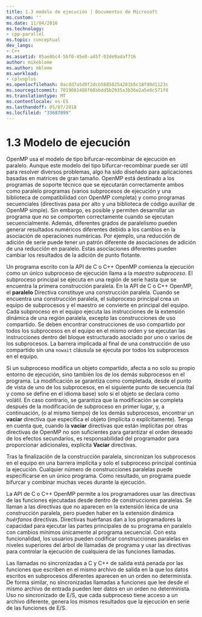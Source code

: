 ```yaml
---
title: 1.3 modelo de ejecución | Documentos de Microsoft
ms.custom: ''
ms.date: 11/04/2016
ms.technology:
- cpp-parallel
ms.topic: conceptual
dev_langs:
- C++
ms.assetid: 85ae8bc4-5bf0-45e0-a45f-02de9adaf716
author: mikeblome
ms.author: mblome
ms.workload:
- cplusplus
ms.openlocfilehash: 0acdd7a5d9f2dcb58850254281b5c18fd0d1123c
ms.sourcegitcommit: 7019081488f68abdd5b2935a3b36e2a5e8c571f8
ms.translationtype: MT
ms.contentlocale: es-ES
ms.lasthandoff: 05/07/2018
ms.locfileid: "33687899"
---
```

# <a name="13-execution-model"></a>1.3 Modelo de ejecución
OpenMP usa el modelo de tipo bifurcar-recombinar de ejecución en paralelo. Aunque este modelo del tipo bifurcar-recombinar puede ser útil para resolver diversos problemas, algo ha sido diseñado para aplicaciones basadas en matrices de gran tamaño. OpenMP está destinado a los programas de soporte técnico que se ejecutarán correctamente ambos como paralelo programas (varios subprocesos de ejecución y una biblioteca de compatibilidad con OpenMP completa) y como programas secuenciales (directivas pasa por alto y una biblioteca de código auxiliar de OpenMP simple). Sin embargo, es posible y permiten desarrollar un programa que no se comporten correctamente cuando se ejecutan secuencialmente. Además, diferentes grados de paralelismo pueden generar resultados numéricos diferentes debido a los cambios en la asociación de operaciones numéricas. Por ejemplo, una reducción de adición de serie puede tener un patrón diferente de asociaciones de adición de una reducción en paralelo. Estas asociaciones diferentes pueden cambiar los resultados de la adición de punto flotante.  
  
 Un programa escrito con la API de C o C++ OpenMP comienza la ejecución como un único subproceso de ejecución llama a la *maestro subproceso*. El subproceso principal se ejecuta en una región de serie hasta que se encuentra la primera construcción paralela. En la API de C o C++ OpenMP, el **paralelo** Directiva constituye una construcción paralela. Cuando se encuentra una construcción paralela, el subproceso principal crea un equipo de subprocesos y el maestro se convierte en principal del equipo. Cada subproceso en el equipo ejecuta las instrucciones de la extensión dinámica de una región paralela, excepto las construcciones de uso compartido. Se deben encontrar construcciones de uso compartido por todos los subprocesos en el equipo en el mismo orden y se ejecutan las instrucciones dentro del bloque estructurado asociado por uno o varios de los subprocesos. La barrera implicada al final de una construcción de uso compartido sin una `nowait` cláusula se ejecuta por todos los subprocesos en el equipo.  
  
 Si un subproceso modifica un objeto compartido, afecta a no solo su propio entorno de ejecución, sino también los de los demás subprocesos en el programa. La modificación se garantiza como completada, desde el punto de vista de uno de los subprocesos, en el siguiente punto de secuencia (tal y como se define en el idioma base) solo si el objeto se declara como volátil. En caso contrario, se garantiza que la modificación se completa después de la modificación de subproceso en primer lugar, y, a continuación, (o al mismo tiempo) de los demás subprocesos, encontrar un **vaciar** directiva que especifica el objeto (implícita o explícitamente). Tenga en cuenta que, cuando la **vaciar** directivas que están implícitas por otras directivas de OpenMP no son suficientes para garantizar el orden deseado de los efectos secundarios, es responsabilidad del programador para proporcionar adicionales, explícita  **Vaciar** directivas.  
  
 Tras la finalización de la construcción paralela, sincronizan los subprocesos en el equipo en una barrera implícita y solo el subproceso principal continúa la ejecución. Cualquier número de construcciones paralelas puede especificarse en un único programa. Como resultado, un programa puede bifurcar y combinar muchas veces durante la ejecución.  
  
 La API de C o C++ OpenMP permite a los programadores usar las directivas de las funciones ejecutadas desde dentro de construcciones paralelas. Se llaman a las directivas que no aparecen en la extensión léxica de una construcción paralela, pero pueden haber en la extensión dinámica *huérfanos* directivas. Directivas huérfanas dan a los programadores la capacidad para ejecutar las partes principales de su programa en paralelo con cambios mínimos únicamente al programa secuencial. Con esta funcionalidad, los usuarios pueden codificar construcciones paralelas en niveles superiores del árbol de llamadas de programa y usar las directivas para controlar la ejecución de cualquiera de las funciones llamadas.  
  
 Las llamadas no sincronizadas a C y C++ de salida está penada por las funciones que escriben en el mismo archivo de salida en la que los datos escritos en subprocesos diferentes aparecen en un orden no determinista. De forma similar, no sincronizadas llamadas a funciones que lee desde el mismo archivo de entrada pueden leer datos en un orden no determinista. Uso no sincronizado de E/S, que cada subproceso tiene acceso a un archivo diferente, genera los mismos resultados que la ejecución en serie de las funciones de E/S.